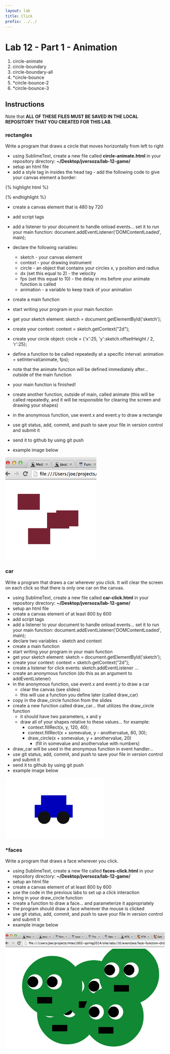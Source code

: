 ```yaml
---
layout: lab
title: Click
prefix: ../../
---
```

# Lab 12 - Part 1 - Animation

1. circle-animate
2. circle-boundary
3. circle-boundary-all
4. \*circle-bounce
5. \*circle-bounce-2
6. \*circle-bounce-3

## Instructions

Note that __ALL OF THESE FILES MUST BE SAVED IN THE LOCAL REPOSITORY THAT YOU CREATED FOR THIS LAB__.

### rectangles

Write a program that draws a circle that moves horizontally from left to right

* using SublimeText, create a new file called __circle-animate.html__ in your repository directory: __~/Desktop/jversoza/lab-12-game/__
* setup an html file
* add a style tag in insides the head tag - add the following code to give your canvas element a border:

{% highlight html %}
<style>
#sketch {
	border:1px solid #000;
}
</style>
{% endhighlight %}

* create a canvas element that is 480 by 720
* add script tags
* add a listener to your document to handle onload events... set it to run your main function: document.addEventListener('DOMContentLoaded', main);
* declare the following variables: 
	* sketch - your canvas element
	* context - your drawing instrument
	* circle - an object that contains your circles x, y position and radius
	* dx (set this equal to 2) - the velocity
	* fps (set this equal to 10) - the delay in ms before your animate function is called
	* animation - a variable to keep track of your animation
* create a main function
* start writing your program in your main function
* get your sketch element: sketch = document.getElementById('sketch');	
* create your context: context = sketch.getContext("2d"); 
* create your circle object: circle = {'x':25, 'y':sketch.offsetHeight / 2, 'r':25};
* define a function to be called repeatedly at a specific interval: animation = setInterval(animate, fps);
* note that the animate function will be defined immediately after... outside of the main function
* your main function is finished!
* create another function, outside of main, called animate (this will be called repeatedly, and it will be responsible for clearing the screen and drawing your shapes)


* in the anonymous function, use event.x and event.y to draw a rectangle
* use git status, add, commit, and push to save your file in version control and submit it
* send it to github by using git push
* example image below

![rectangles](../../resources/img/lab-11-rectangle-click.png)


### car

Write a program that draws a car wherever you click.  It will clear the screen on each click so that there is only one car on the canvas.

* using SublimeText, create a new file called __car-click.html__ in your repository directory: __~/Desktop/jversoza/lab-12-game/__
* setup an html file
* create a canvas element of at least 800 by 600
* add script tags
* add a listener to your document to handle onload events... set it to run your main function: document.addEventListener('DOMContentLoaded', main);
* declare two variables - sketch and context
* create a main function
* start writing your program in your main function
* get your sketch element: sketch = document.getElementById('sketch');	
* create your context: context = sketch.getContext("2d"); 
* create a listener for click events: sketch.addEventListener ...
* create an anonymous function (do this as an argument to addEventListener)
* in the anonymous function, use event.x and event.y to draw a car
	* clear the canvas (see slides)
	* this will use a function you define later (called draw_car)
* copy in the draw_circle function from the slides
* create a new function called draw_car... that utilizes the draw_circle function
	* it should have two parameters, x and y
	* draw all of your shapes relative to these values... for example: 
		* context.fillRect(x, y, 120, 40);
		* context.fillRect(x + somevalue, y - anothervalue, 80, 30);
		* draw_circle(x + somevalue, y + anothervalue, 20)
			* (fill in somevalue and anothervalue with numbers)
* draw_car will be used in the anonymous function in event handler...
* use git status, add, commit, and push to save your file in version control and submit it
* send it to github by using git push
* example image below
	
![car](../../resources/img/lab-11-car-click.png)

### \*faces

Write a program that draws a face wherever you click.

* using SublimeText, create a new file called __faces-click.html__ in your repository directory: __~/Desktop/jversoza/lab-12-game/__
* setup an html file
* create a canvas element of at least 800 by 600
* use the code in the previous labs to set up a click interaction
* bring in your draw_circle function 
* create a function to draw a face... and parameterize it appropriately
* the program should draw a face wherever the mouse is clicked
* use git status, add, commit, and push to save your file in version control and submit it
* example image below

![faces](../../resources/img/lab-11-face-click.png)


